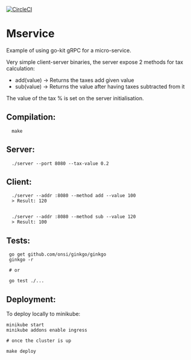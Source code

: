 [![CircleCI](https://circleci.com/gh/tscolari/mservice/tree/master.svg?style=svg)](https://circleci.com/gh/tscolari/mservice/tree/master)

# Mservice

Example of using go-kit gRPC for a micro-service.

Very simple client-server binaries, the server expose 2 methods for tax calculation:

* add(value) -> Returns the taxes add given value
* sub(value) -> Returns the value after having taxes subtracted from it

The value of the tax % is set on the server initialisation.

## Compilation:

```
  make
```

## Server:


```
  ./server --port 8080 --tax-value 0.2
```

## Client:

```
  ./server --addr :8080 --method add --value 100
  > Result: 120


  ./server --addr :8080 --method sub --value 120
  > Result: 100
```

## Tests:

```
 go get github.com/onsi/ginkgo/ginkgo
 ginkgo -r

 # or

 go test ./...
```

## Deployment:

To deploy locally to minikube:

```
minikube start
minikube addons enable ingress

# once the cluster is up

make deploy
```

